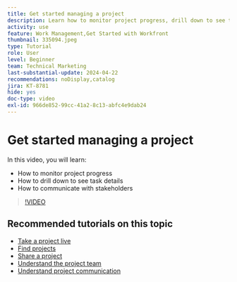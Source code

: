 ```yaml
---
title: Get started managing a project
description: Learn how to monitor project progress, drill down to see task details, and how to communicate with stakeholders.
activity: use
feature: Work Management,Get Started with Workfront
thumbnail: 335094.jpeg
type: Tutorial
role: User
level: Beginner
team: Technical Marketing
last-substantial-update: 2024-04-22
recommendations: noDisplay,catalog
jira: KT-8781
hide: yes
doc-type: video
exl-id: 966de852-99cc-41a2-8c13-abfc4e9dab24
---
```

# Get started managing a project

In this video, you will learn:

* How to monitor project progress
* How to drill down to see task details
* How to communicate with stakeholders

>[!VIDEO](https://video.tv.adobe.com/v/335094/?quality=12&learn=on)

## Recommended tutorials on this topic

* [Take a project live](/help/manage-work/projects/take-a-project-live.md)
* [Find projects](/help/manage-work/projects/find-projects.md)
* [Share a project](/help/manage-work/projects/share-a-project.md)
* [Understand the project team](/help/manage-work/projects/understand-the-project-team.md)
* [Understand project communication](/help/manage-work/projects/understand-project-communication.md)
